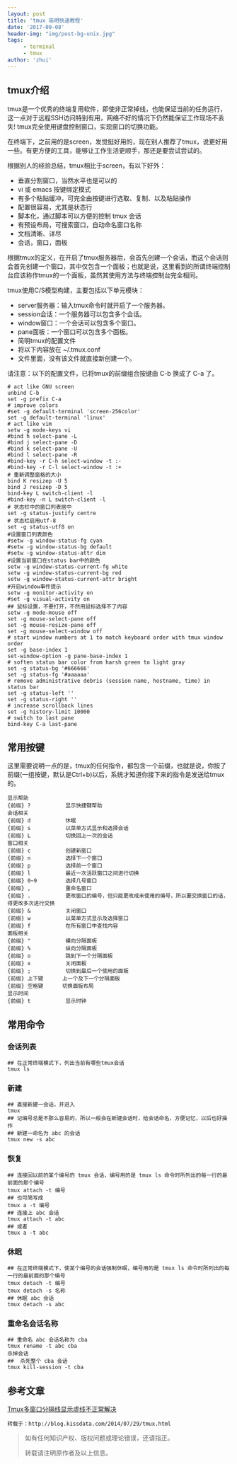 ```yaml
---
layout: post
title: 'tmux 简明快速教程'
date: '2017-09-08'
header-img: "img/post-bg-unix.jpg"
tags:
     - terminal
     - tmux
author: 'zhui'
---
```


## tmux介绍

tmux是一个优秀的终端复用软件，即使非正常掉线，也能保证当前的任务运行，这一点对于远程SSH访问特别有用，网络不好的情况下仍然能保证工作现场不丢失! tmux完全使用键盘控制窗口，实现窗口的切换功能。

在终端下，之前用的是screen，发觉挺好用的，现在别人推荐了tmux，说更好用一些。有更方便的工具，能够让工作生活更顺手，那还是要尝试尝试的。

根据别人的经验总结，tmux相比于screen，有以下好外：

* 垂直分割窗口，当然水平也是可以的
* vi 或 emacs 按键绑定模式
* 有多个粘贴缓冲，可完全由按键进行选取、复制、以及粘贴操作
* 配置很容易，尤其是状态行
* 脚本化，通过脚本可以方便的控制 tmux 会话
* 有预设布局，可搜索窗口，自动命名窗口名称
* 文档清晰、详尽
* 会话，窗口，面板

根据tmux的定义，在开启了tmux服务器后，会首先创建一个会话，而这个会话则会首先创建一个窗口，其中仅包含一个面板；也就是说，这里看到的所谓终端控制台应该称作tmux的一个面板，虽然其使用方法与终端控制台完全相同。

tmux使用C/S模型构建，主要包括以下单元模块：

* server服务器：输入tmux命令时就开启了一个服务器。
* session会话：一个服务器可以包含多个会话。
* window窗口：一个会话可以包含多个窗口。
* pane面板：一个窗口可以包含多个面板。
* 简明tmux的配置文件
* 将以下内容放在 ~/.tmux.conf
* 文件里面，没有该文件就直接新创建一个。

请注意：以下的配置文件，已将tmux的前缀组合按键由 C-b 换成了 C-a 了。

	# act like GNU screen
	unbind C-b
	set -g prefix C-a
	# improve colors
	#set -g default-terminal 'screen-256color'
	set -g default-terminal 'linux'
	# act like vim
	setw -g mode-keys vi
	#bind h select-pane -L
	#bind j select-pane -D
	#bind k select-pane -U
	#bind l select-pane -R
	#bind-key -r C-h select-window -t :-
	#bind-key -r C-l select-window -t :+
	# 重新调整窗格的大小
	bind K resizep -U 5
	bind J resizep -D 5
	bind-key L switch-client -l
	#bind-key -n L switch-client -l
	# 状态栏中的窗口列表居中
	set -g status-justify centre
	# 状态栏启用utf-8
	set -g status-utf8 on
	#设置窗口列表颜色
	#setw -g window-status-fg cyan
	#setw -g window-status-bg default
	#setw -g window-status-attr dim
	#设置当前窗口在status bar中的颜色
	setw -g window-status-current-fg white
	setw -g window-status-current-bg red
	setw -g window-status-current-attr bright
	#开启window事件提示
	setw -g monitor-activity on
	#set -g visual-activity on
	## 鼠标设置，不要打开，不然用鼠标选择不了内容
	setw -g mode-mouse off
	set -g mouse-select-pane off
	set -g mouse-resize-pane off
	set -g mouse-select-window off
	# start window numbers at 1 to match keyboard order with tmux window order
	set -g base-index 1
	set-window-option -g pane-base-index 1
	# soften status bar color from harsh green to light gray
	set -g status-bg '#666666'
	set -g status-fg '#aaaaaa'
	# remove administrative debris (session name, hostname, time) in status bar
	set -g status-left ''
	set -g status-right ''
	# increase scrollback lines
	set -g history-limit 10000
	# switch to last pane
	bind-key C-a last-pane


## 常用按键

这里需要说明一点的是，tmux的任何指令，都包含一个前缀，也就是说，你按了前缀(一组按键，默认是Ctrl+b)以后，系统才知道你接下来的指令是发送给tmux的。

	显示帮助
	{前缀} ?           显示快捷键帮助
	会话相关
	{前缀} d           休眠
	{前缀} s           以菜单方式显示和选择会话
	{前缀} L           切换回上一次的会话
	窗口相关
	{前缀} c           创建新窗口
	{前缀} n           选择下一个窗口
	{前缀} p           选择前一个窗口
	{前缀} l           最近一次活跃窗口之间进行切换
	{前缀} 0~9         选择几号窗口
	{前缀} ,           重命名窗口
	{前缀} .           更改窗口的编号，但只能更改成未使用的编号，所以要交换窗口的话，得更改多次进行交换
	{前缀} &           关闭窗口
	{前缀} w           以菜单方式显示及选择窗口
	{前缀} f           在所有窗口中查找内容
	面板相关
	{前缀} "           模向分隔面板
	{前缀} %           纵向分隔面板
	{前缀} o           跳到下一个分隔面板
	{前缀} x           关闭面板
	{前缀} ;           切换到最后一个使用的面板
	{前缀} 上下键      上一个及下一个分隔面板
	{前缀} 空格键      切换面板布局
	显示时间
	{前缀} t           显示时钟

## 常用命令

### 会话列表

	## 在正常终端模式下，列出当前有哪些tmux会话
	tmux ls

### 新建

	## 直接新建一会话，并进入
	tmux
	## 记编号总是不那么容易的，所以一般会在新建会话时，给会话命名，方便记忆，以后也好操作
	## 新建一命名为 abc 的会话
	tmux new -s abc

### 恢复

	## 连接回以前的某个编号的 tmux 会话，编号用的是 tmux ls 命令时所列出的每一行的最前面的那个编号
	tmux attach -t 编号
	## 也可简写成
	tmux a -t 编号
	## 连接上 abc 会话
	tmux attach -t abc
	## 或者
	tmux a -t abc

### 休眠

	## 在正常终端模式下，使某个编号的会话强制休眠，编号用的是 tmux ls 命令时所列出的每一行的最前面的那个编号
	tmux detach -t 编号
	tmux detach -s 名称
	## 休眠 abc 会话
	tmux detach -s abc

### 重命名会话名称

	## 重命名 abc 会话名称为 cba
	tmux rename -t abc cba
	杀掉会话
	##  杀死整个 cba 会话
	tmux kill-session -t cba

## 参考文章
[Tmux多窗口分隔线显示虚线不正常解决](http://www.haiyun.me/archives/tmux-dotted-line.html)

```
转载于：http://blog.kissdata.com/2014/07/29/tmux.html
```

> 如有任何知识产权、版权问题或理论错误，还请指正。
>
> 转载请注明原作者及以上信息。